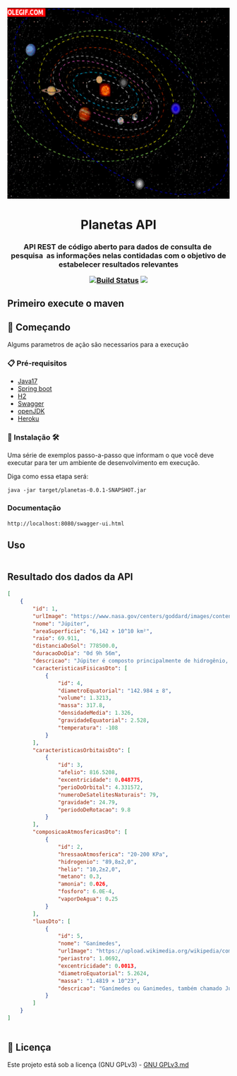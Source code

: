 <p align="center"><img src="logo/logo.gif" width = "833px" height="433px"></p>

<h1 align="center">Planetas API</h1>

<h3 align="center">
API REST de código aberto para dados de consulta de  pesquisa  as informações nelas contidadas com o objetivo de estabelecer resultados relevantes
<p align="center">
 
<a href="https://app.travis-ci.com/Mario23junior/solar-system-api.svg?branch=main" target="_blank"> [![Build Status](https://app.travis-ci.com/Mario23junior/solar-system-api.svg?branch=main)](https://app.travis-ci.com/Mario23junior/solar-system-api.svg?branch=main)
<a href="https://en.wikipedia.org/wiki/Representational_state_transfer"><img src="https://img.shields.io/badge/interface-REST-brightgreen.svg?longCache=true&style=flat-square" target="_blank"></a>
</p>
  
## Primeiro execute o maven 

## 🚀 Começando

Algums parametros de ação são necessarios para a execução
### 📋 Pré-requisitos
 
* [Java17](http://www.dropwizard.io/1.0.2/docs/)
* [Spring boot](https://spring.io/projects/spring-boot)
* [H2](https://www.h2database.com/html/main.html)
* [Swagger](https://swagger.io/)
* [openJDK](https://maven.apache.org/)
* [Heroku](https://www.heroku.com/free)

 
### 🔧 Instalação 🛠️ 

Uma série de exemplos passo-a-passo que informam o que você deve executar para ter um ambiente de desenvolvimento em execução.

Diga como essa etapa será:

```
java -jar target/planetas-0.0.1-SNAPSHOT.jar

```
 
 ###  Documentação  
```
http://localhost:8080/swagger-ui.html
```


## Uso

```

```

## Resultado dos dados da API

``` Json
[
    {
        "id": 1,
        "urlImage": "https://www.nasa.gov/centers/goddard/images/content/387520main_92_80_1-334x312.gif",
        "nome": "Júpiter",
        "areaSuperficie": "6,142 × 10^10 km²",
        "raio": 69.911,
        "distanciaDoSol": 778500.0,
        "duracaoDoDia": "0d 9h 56m",
        "descricao": "Júpiter é composto principalmente de hidrogênio, sendo um quarto de sua massa composta de hélio, embora o hélio corresponda a apenas um décimo do número total de moléculas.",
        "caracteristicasFisicasDto": [
            {
                "id": 4,
                "diametroEquatorial": "142.984 ± 8",
                "volume": 1.3213,
                "massa": 317.8,
                "densidadeMedia": 1.326,
                "gravidadeEquatorial": 2.528,
                "temperatura": -108
            }
        ],
        "caracteristicasOrbitaisDto": [
            {
                "id": 3,
                "afelio": 816.5208,
                "excentricidade": 0.048775,
                "perioDoOrbital": 4.331572,
                "numeroDeSatelitesNaturais": 79,
                "gravidade": 24.79,
                "periodoDeRotacao": 9.8
            }
        ],
        "composicaoAtmosfericasDto": [
            {
                "id": 2,
                "hressaoAtmosferica": "20-200 KPa",
                "hidrogenio": "89,8±2,0",
                "helio": "10,2±2,0",
                "metano": 0.3,
                "amonia": 0.026,
                "fosforo": 6.0E-4,
                "vaporDeAgua": 0.25
            }
        ],
        "luasDto": [
            {
                "id": 5,
                "nome": "Ganímedes",
                "urlImage": "https://upload.wikimedia.org/wikipedia/commons/a/a9/Ganymede_Rotation_Movie.gif",
                "periastro": 1.0692,
                "excentricidade": 0.0013,
                "diametroEquatorial": 5.2624,
                "massa": "1.4819 × 10^23",
                "descricao": "Ganímedes ou Ganimedes, também chamado Júpiter III, é o principal satélite natural de Júpiter, sendo também o maior satélite natural do Sistema Solar"
            }
        ]
    }
]
 
```
 
## 📄 Licença
 
Este projeto está sob a licença (GNU GPLv3) - [GNU GPLv3.md](https://www.gnu.org/licenses/gpl-3.0.pt-br.html)
